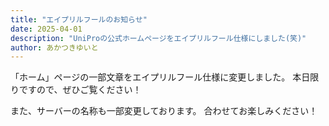 ```yaml
---
title: "エイプリルフールのお知らせ"
date: 2025-04-01
description: "UniProの公式ホームページをエイプリルフール仕様にしました(笑)"
author: あかつきゆいと
---
```


「ホーム」ページの一部文章をエイプリルフール仕様に変更しました。
本日限りですので、ぜひご覧ください！

また、サーバーの名称も一部変更しております。
合わせてお楽しみください！
